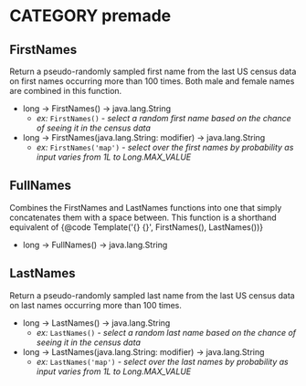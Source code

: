 # CATEGORY premade
## FirstNames

Return a pseudo-randomly sampled first name from the last US census data on first names occurring more than 100 times. Both male and female names are combined in this function.

- long -> FirstNames() -> java.lang.String
  - *ex:* `FirstNames()` - *select a random first name based on the chance of seeing it in the census data*
- long -> FirstNames(java.lang.String: modifier) -> java.lang.String
  - *ex:* `FirstNames('map')` - *select over the first names by probability as input varies from 1L to Long.MAX_VALUE*


## FullNames

Combines the FirstNames and LastNames functions into one that simply concatenates them with a space between. This function is a shorthand equivalent of {@code Template('{} {}', FirstNames(), LastNames())}

- long -> FullNames() -> java.lang.String


## LastNames

Return a pseudo-randomly sampled last name from the last US census data on last names occurring more than 100 times.

- long -> LastNames() -> java.lang.String
  - *ex:* `LastNames()` - *select a random last name based on the chance of seeing it in the census data*
- long -> LastNames(java.lang.String: modifier) -> java.lang.String
  - *ex:* `LastNames('map')` - *select over the last names by probability as input varies from 1L to Long.MAX_VALUE*


